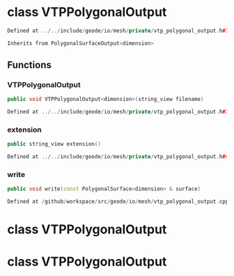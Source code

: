 # class VTPPolygonalOutput

```cpp
Defined at ../../include/geode/io/mesh/private/vtp_polygonal_output.h#33
```

```cpp
Inherits from PolygonalSurfaceOutput<dimension>
```



## Functions

### VTPPolygonalOutput

```cpp
public void VTPPolygonalOutput<dimension>(string_view filename)
```

```cpp
Defined at ../../include/geode/io/mesh/private/vtp_polygonal_output.h#37
```

### extension

```cpp
public string_view extension()
```

```cpp
Defined at ../../include/geode/io/mesh/private/vtp_polygonal_output.h#42
```

### write

```cpp
public void write(const PolygonalSurface<dimension> & surface)
```

```cpp
Defined at /github/workspace/src/geode/io/mesh/vtp_polygonal_output.cpp#34
```



# class VTPPolygonalOutput

# class VTPPolygonalOutput

